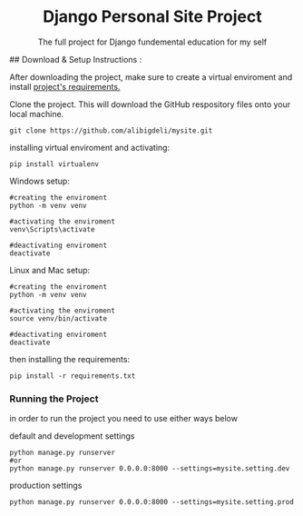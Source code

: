   <h1 align="center">
    Django Personal Site Project
  </h1>
  <p align="center">The full project for Django fundemental education for my self</p>
  ## Download & Setup Instructions :

After downloading the project, make sure to create a virtual enviroment and  install [project's requirements.](https://github.com/mhas1381/MyWebsite/blob/main/requirements.txt)

Clone the project. This will download the GitHub respository files onto your local machine.

```Shell
git clone https://github.com/alibigdeli/mysite.git
```
installing virtual enviroment and activating:
```Shell
pip install virtualenv
```
Windows setup:
```Shell
#creating the enviroment
python -m venv venv

#activating the enviroment
venv\Scripts\activate

#deactivating enviroment
deactivate
```
Linux and Mac setup:
```Shell
#creating the enviroment
python -m venv venv

#activating the enviroment
source venv/bin/activate

#deactivating enviroment
deactivate
```

then installing the requirements:

```Shell
pip install -r requirements.txt
```
### Running the Project
in order to run the project you need to use either ways below

default and development settings
```Shell
python manage.py runserver 
#or
python manage.py runserver 0.0.0.0:8000 --settings=mysite.setting.dev
```
production settings
```Shell
python manage.py runserver 0.0.0.0:8000 --settings=mysite.setting.prod

